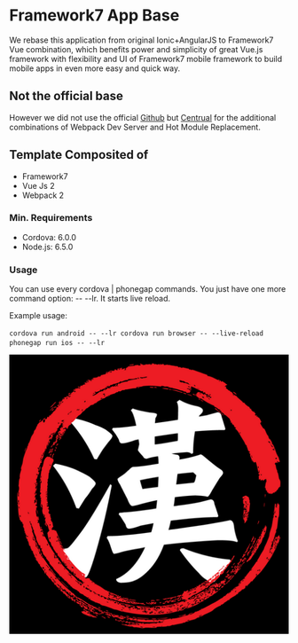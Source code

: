 Framework7 App Base
==============

We rebase this application from original Ionic+AngularJS to Framework7 Vue combination, which benefits power and simplicity of great Vue.js framework with flexibility and UI of Framework7 mobile framework to build mobile apps in even more easy and quick way.

## Not the official base

However we did not use the official [Github](https://github.com/framework7io/Framework7-Vue-Webpack-Template) but 
[Centrual](https://github.com/centrual/cordova-template-framework7-vue-webpack) for the additional combinations of Webpack Dev Server and Hot Module Replacement.

## Template Composited of
<ul>
    <li>Framework7</li>
    <li>Vue Js 2</li>
    <li>Webpack 2</li>
</ul>

### Min. Requirements
<ul>
    <li>Cordova: 6.0.0</li>
    <li>Node.js: 6.5.0</li>
</ul>

### Usage
    
You can use every cordova | phonegap commands. You just have one more command option: -- --lr. It starts live reload.

Example usage:

`cordova run android -- --lr
 cordova run browser -- --live-reload
 phonegap run ios -- --lr`

![ChineseLearn InfoCentre](MOBILE-ICON-512.png)
